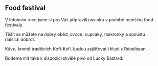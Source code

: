 Food festival
-------------

V letošním roce jsme si pro Váš připravili novinku v podobě menšího food festivalu.

Těšit se můžete na dobrý oběd, ovoce, cupcaky, makronky a spoustu dalších dobrot.

Kávu, kromě tradičních Kofi-Kofi, budou zajišťovat i kluci z Rebelbean.

Budeme mít také k dispozici skvělé pivo od Lucky Bastard.